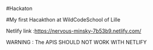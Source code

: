 #Hackaton

#My first Hacakthon at WildCodeSchool of Lille

Netlify link :https://nervous-minsky-7b53b9.netlify.com/ 

WARNING : The APIS SHOULD NOT WORK WITH NETLIFY
